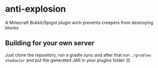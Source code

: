 # anti-explosion
A Minecraft Bukkit/Spigot plugin wich prevents creepers from destroying blocks

## Building for your own server
Just clone the repository, run a gradle sync and after that run `./gradlew shadowJar` and put the generated JAR in your plugins folder 😊
